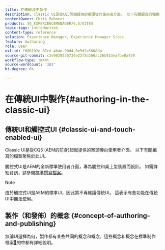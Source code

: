 ```yaml
---
title: 在傳統UI中製作
description: Classic UI是從CQ5開始提供的案頭導向使用者介面。 以下有關編寫的檔案聚焦於此UI。 觸控式UI是AEM的全新標準使用者介面，專為觸控和桌上型裝置而設計。 如需詳細資訊，請參閱標準撰寫檔案。
contentOwner: Chris Bohnert
products: SG_EXPERIENCEMANAGER/6.5/SITES
topic-tags: introduction
content-type: reference
solution: Experience Manager, Experience Manager Sites
feature: Authoring
role: User
exl-id: f600102e-87cd-464e-90d4-8e5d2a5608da
source-git-commit: c3e9029236734e22f5d266ac26b923eafbe0a459
workflow-type: tm+mt
source-wordcount: '183'
ht-degree: 0%

---
```


# 在傳統UI中製作{#authoring-in-the-classic-ui}

## 傳統UI和觸控式UI {#classic-ui-and-touch-enabled-ui}

Classic UI是從CQ5 (AEM的前身)起就提供的案頭導向使用者介面。 以下有關編寫的檔案聚焦於此UI。

觸控式UI是AEM的全新標準使用者介面，專為觸控和桌上型裝置而設計。 如需詳細資訊，請參閱[標準撰寫檔案](/help/sites-authoring/author.md)。

>[!NOTE]
>
>由於觸控式UI是AEM的標準UI，因此將不再維護傳統UI。 這表示有些功能在傳統UI中無法使用。

## 製作（和發佈）的概念 {#concept-of-authoring-and-publishing}

無論UI選擇為何，製作都有某些共同的概念和概念，這些概念和概念在標準制作檔案[&#128279;](/help/sites-authoring/author.md#concept-of-authoring-and-publishing)的中都有詳細說明。
